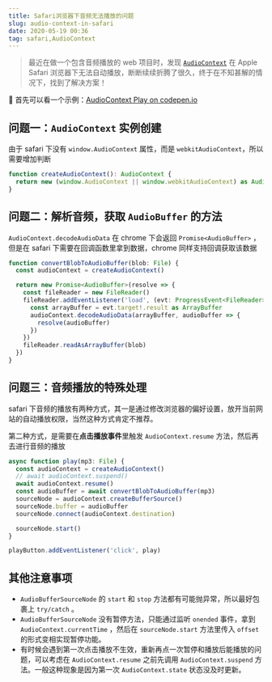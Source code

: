 ```yaml
---
title: Safari浏览器下音频无法播放的问题
slug: audio-context-in-safari
date: 2020-05-19 00:36
tag: safari,AudioContext
---
```


> 最近在做一个包含音频播放的 web 项目时，发现 [`AudioContext`](https://developer.mozilla.org/en-US/docs/Web/API/AudioContext) 在 Apple Safari 浏览器下无法自动播放，断断续续折腾了很久，终于在不知甚解的情况下，找到了解决方案！

🌰 首先可以看一个示例：[AudioContext Play on codepen.io](https://codepen.io/hjxenjoy/pen/ZEbmJvm)

## 问题一：`AudioContext` 实例创建

由于 safari 下没有 `window.AudioContext` 属性，而是 `webkitAudioContext`，所以需要增加判断

```ts
function createAudioContext(): AudioContext {
  return new (window.AudioContext || window.webkitAudioContext) as AudioContext
}
```

## 问题二：解析音频，获取 `AudioBuffer` 的方法

`AudioContext.decodeAudioData` 在 chrome 下会返回 `Promise<AudioBuffer>` ，
但是在 safari 下需要在回调函数里拿到数据，chrome 同样支持回调获取该数据

```ts
function convertBlobToAudioBuffer(blob: File) {
  const audioContext = createAudioContext()

  return new Promise<AudioBuffer>(resolve => {
    const fileReader = new FileReader()
    fileReader.addEventListener('load', (evt: ProgressEvent<FileReader>) => {
      const arrayBuffer = evt.target!.result as ArrayBuffer
      audioContext.decodeAudioData(arrayBuffer, audioBuffer => {
        resolve(audioBuffer)
      })
    })
    fileReader.readAsArrayBuffer(blob)
  })
}
```

## 问题三：音频播放的特殊处理

safari 下音频的播放有两种方式，其一是通过修改浏览器的偏好设置，放开当前网站的自动播放权限，当然这种方式肯定不推荐。

第二种方式，是需要在**点击播放事件**里触发 `AudioContext.resume` 方法，然后再去进行音频的播放

```ts
async function play(mp3: File) {
  const audioContext = createAudioContext()
  // await audioContext.suspend()
  await audioContext.resume()
  const audioBuffer = await convertBlobToAudioBuffer(mp3)
  sourceNode = audioContext.createBufferSource()
  sourceNode.buffer = audioBuffer
  sourceNode.connect(audioContext.destination)

  sourceNode.start()
}

playButton.addEventListener('click', play)
```

## 其他注意事项

* `AudioBufferSourceNode` 的 `start` 和 `stop` 方法都有可能抛异常，所以最好包裹上 `try/catch` 。
* `AudioBufferSourceNode` 没有暂停方法，只能通过监听 `onended` 事件，拿到 `AudioContext.currentTime` ，然后在 `sourceNode.start` 方法里传入 `offset` 的形式变相实现暂停功能。
* 有时候会遇到第一次点击播放不生效，重新再点一次暂停和播放后能播放的问题，可以考虑在 `AudioContext.resume` 之前先调用 `AudioContext.suspend` 方法。一般这种现象是因为第一次 `AudioContext.state` 状态没及时更新。

